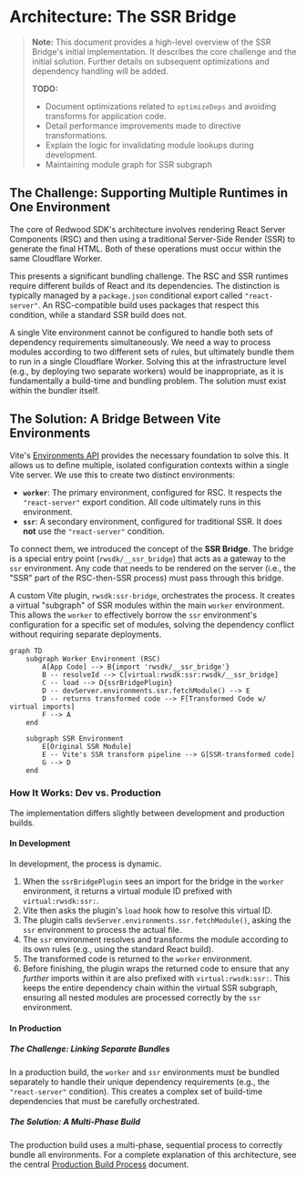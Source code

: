# Architecture: The SSR Bridge

> **Note:** This document provides a high-level overview of the SSR Bridge's initial implementation. It describes the core challenge and the initial solution. Further details on subsequent optimizations and dependency handling will be added.
>
> **TODO:**
> - Document optimizations related to `optimizeDeps` and avoiding transforms for application code.
> - Detail performance improvements made to directive transformations.
> - Explain the logic for invalidating module lookups during development.
> - Maintaining module graph for SSR subgraph

## The Challenge: Supporting Multiple Runtimes in One Environment

The core of Redwood SDK's architecture involves rendering React Server Components (RSC) and then using a traditional Server-Side Render (SSR) to generate the final HTML. Both of these operations must occur within the same Cloudflare Worker.

This presents a significant bundling challenge. The RSC and SSR runtimes require different builds of React and its dependencies. The distinction is typically managed by a `package.json` conditional export called `"react-server"`. An RSC-compatible build uses packages that respect this condition, while a standard SSR build does not.

A single Vite environment cannot be configured to handle both sets of dependency requirements simultaneously. We need a way to process modules according to two different sets of rules, but ultimately bundle them to run in a single Cloudflare Worker. Solving this at the infrastructure level (e.g., by deploying two separate workers) would be inappropriate, as it is fundamentally a build-time and bundling problem. The solution must exist within the bundler itself.

## The Solution: A Bridge Between Vite Environments

Vite's [Environments API](https://vitejs.dev/guide/api-vite-environment.html) provides the necessary foundation to solve this. It allows us to define multiple, isolated configuration contexts within a single Vite server. We use this to create two distinct environments:
-   **`worker`**: The primary environment, configured for RSC. It respects the `"react-server"` export condition. All code ultimately runs in this environment.
-   **`ssr`**: A secondary environment, configured for traditional SSR. It does **not** use the `"react-server"` condition.

To connect them, we introduced the concept of the **SSR Bridge**. The bridge is a special entry point (`rwsdk/__ssr_bridge`) that acts as a gateway to the `ssr` environment. Any code that needs to be rendered on the server (i.e., the "SSR" part of the RSC-then-SSR process) must pass through this bridge.

A custom Vite plugin, `rwsdk:ssr-bridge`, orchestrates the process. It creates a virtual "subgraph" of SSR modules within the main `worker` environment. This allows the `worker` to effectively borrow the `ssr` environment's configuration for a specific set of modules, solving the dependency conflict without requiring separate deployments.

```mermaid
graph TD
    subgraph Worker Environment (RSC)
        A[App Code] --> B{import 'rwsdk/__ssr_bridge'}
        B -- resolveId --> C[virtual:rwsdk:ssr:rwsdk/__ssr_bridge]
        C -- load --> D{ssrBridgePlugin}
        D -- devServer.environments.ssr.fetchModule() --> E
        D -- returns transformed code --> F[Transformed Code w/ virtual imports]
        F --> A
    end

    subgraph SSR Environment
        E[Original SSR Module]
        E -- Vite's SSR transform pipeline --> G[SSR-transformed code]
        G --> D
    end
```

### How It Works: Dev vs. Production

The implementation differs slightly between development and production builds.

#### In Development

In development, the process is dynamic.
1.  When the `ssrBridgePlugin` sees an import for the bridge in the `worker` environment, it returns a virtual module ID prefixed with `virtual:rwsdk:ssr:`.
2.  Vite then asks the plugin's `load` hook how to resolve this virtual ID.
3.  The plugin calls `devServer.environments.ssr.fetchModule()`, asking the `ssr` environment to process the actual file.
4.  The `ssr` environment resolves and transforms the module according to its own rules (e.g., using the standard React build).
5.  The transformed code is returned to the `worker` environment.
6.  Before finishing, the plugin wraps the returned code to ensure that any *further* imports within it are also prefixed with `virtual:rwsdk:ssr:`. This keeps the entire dependency chain within the virtual SSR subgraph, ensuring all nested modules are processed correctly by the `ssr` environment.

#### In Production

##### The Challenge: Linking Separate Bundles

In a production build, the `worker` and `ssr` environments must be bundled separately to handle their unique dependency requirements (e.g., the `"react-server"` condition). This creates a complex set of build-time dependencies that must be carefully orchestrated.

##### The Solution: A Multi-Phase Build

The production build uses a multi-phase, sequential process to correctly bundle all environments. For a complete explanation of this architecture, see the central [Production Build Process](./productionBuildProcess.md) document. 